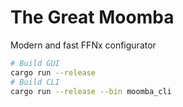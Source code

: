 # The Great Moomba

Modern and fast FFNx configurator

```sh
# Build GUI
cargo run --release
# Build CLI
cargo run --release --bin moomba_cli
```
